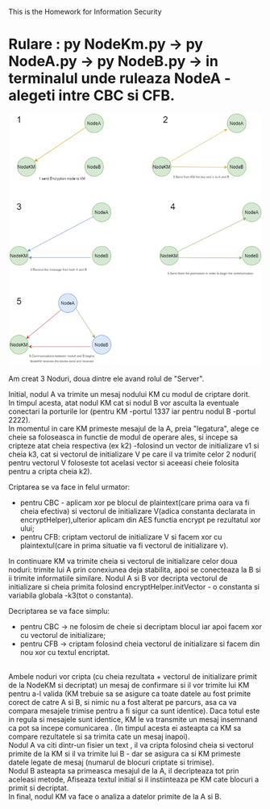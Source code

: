  This is the Homework for Information Security
 
 
 
 <h1>Rulare : py NodeKm.py -> py NodeA.py -> py NodeB.py -> in terminalul unde ruleaza NodeA - alegeti intre CBC si CFB. </h1>
 
 
<p align="center">
  <img src="Untitled Diagram.png" width="500" height="500" title="hover text">
</p>

<h>

Am creat 3 Noduri, doua dintre ele avand rolul de "Server".<p> Initial, nodul A va trimite un mesaj  nodului KM cu modul de criptare dorit.<br> In timpul acesta, atat nodul KM cat si nodul B vor asculta la eventuale conectari la porturile lor (pentru KM -portul 1337 iar pentru nodul B -portul 2222).<br> In momentul in care KM primeste mesajul de la A, preia "legatura", alege ce cheie sa foloseasca in functie de modul de operare ales, si incepe sa cripteze atat cheia respectiva (ex k2) -folosind un vector de initializare v1 si cheia k3, cat si vectorul de initializare V pe care il va trimite celor 2 noduri( pentru vectorul V foloseste tot acelasi vector si aceeasi cheie folosita pentru a cripta cheia k2). <p>Criptarea se va face in felul urmator: <ul><li>pentru CBC - aplicam xor pe blocul de plaintext(care prima oara va fi cheia efectiva) si vectorul de initializare V(adica constanta declarata in encryptHelper),ulterior aplicam din AES functia encrypt  pe rezultatul xor ului; <li>pentru CFB: criptam vectorul de initializare V si facem xor cu plaintextul(care in prima situatie va fi vectorul de initializare v).</ul>In continuare KM  va trimite cheia si vectorul de initializare celor doua noduri: trimite lui A prin conexiunea deja stabilita, apoi se conecteaza la B si ii trimite informatiile similare. Nodul A si B vor decripta vectorul de initializare si cheia primita folosind encryptHelper.initVector - o constanta si variabila globala -k3(tot o constanta).
<p>Decriptarea se va face simplu: <ul><li>pentru CBC -> ne folosim de cheie si decriptam blocul iar apoi facem xor cu vectorul de initializare;<li> pentru CFB -> criptam folosind cheia vectorul de initializare si facem din nou xor cu textul encriptat.</ul>
<br> Ambele noduri vor cripta (cu cheia rezultata + vectorul de initializare primit de la NodeKM si decriptat) un mesaj de confirmare si il vor trimite lui KM pentru a-l valida (KM trebuie sa se asigure ca toate datele au fost primite corect de catre A si B, si nimic nu a fost alterat pe parcurs, asa ca va compara mesajele trimise pentru a fi sigur ca sunt identice). Daca totul este in regula si mesajele sunt identice, KM le va transmite un mesaj insemnand ca pot sa incepe comunicarea . (In timpul acesta ei asteapta ca KM sa compare rezultatele si sa trimita cate un mesaj inapoi). 
<br> Nodul A va citi dintr-un fisier un text , il va cripta folosind cheia si vectorul primite de la KM si il va trimite lui B - dar se asigura ca si KM primeste datele legate de mesaj (numarul de blocuri criptate si trimise).
<br> Nodul B asteapta sa primeasca mesajul de la A, il decripteaza tot prin aceleasi metode, Afiseaza textul initial si il instiinteaza pe KM cate blocuri a primit si decriptat.
<br> In final, nodul KM va face o analiza a datelor primite de la A si B.


